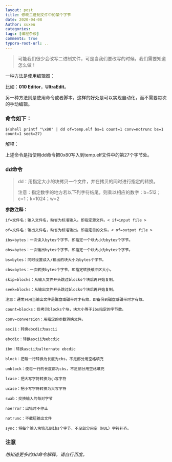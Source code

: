 ```yaml
---
layout: post
title: 修改二进制文件中的某个字节
date: 2020-04-08
Author: xuxeu
categories: 
tags: [编程杂谈]
comments: true
typora-root-url: ..
---
```


>  可能我们很少会改写二进制文件，可是当我们要改写的时候，我们需要知道怎么做！

一种方法是使用编辑器：

比如：**010 Editor**，**UltraEdit**。

另一种方法则是使用命令或者脚本，这样的好处是可以实现自动化，而不需要每次的手动编辑。

### 命令如下：

```
$(shell printf "\x80" | dd of=temp.elf bs=1 count=1 conv=notrunc bs=1 count=1 seek=27)
```

解释：

上述命令是指使用dd命令把0x80写入到temp.elf文件中的第27个字节处。

### dd命令

> dd：用指定大小的块拷贝一个文件，并在拷贝的同时进行指定的转换。
>
> 注意：指定数字的地方若以下列字符结尾，则乘以相应的数字：b=512；c=1；k=1024；w=2

**参数注释：**

```
if=文件名：输入文件名，缺省为标准输入。即指定源文件。< if=input file > 

of=文件名：输出文件名，缺省为标准输出。即指定目的文件。< of=output file > 

ibs=bytes：一次读入bytes个字节，即指定一个块大小为bytes个字节。 

obs=bytes：一次输出bytes个字节，即指定一个块大小为bytes个字节。 

bs=bytes：同时设置读入/输出的块大小为bytes个字节。 

cbs=bytes：一次转换bytes个字节，即指定转换缓冲区大小。 

skip=blocks：从输入文件开头跳过blocks个块后再开始复制。 

seek=blocks：从输出文件开头跳过blocks个块后再开始复制。 

注意：通常只用当输出文件是磁盘或磁带时才有效，即备份到磁盘或磁带时才有效。 

count=blocks：仅拷贝blocks个块，块大小等于ibs指定的字节数。 

conv=conversion：用指定的参数转换文件。 

ascii：转换ebcdic为ascii 

ebcdic：转换ascii为ebcdic 

ibm：转换ascii为alternate ebcdic 

block：把每一行转换为长度为cbs，不足部分用空格填充 

unblock：使每一行的长度都为cbs，不足部分用空格填充 

lcase：把大写字符转换为小写字符 

ucase：把小写字符转换为大写字符 

swab：交换输入的每对字节 

noerror：出错时不停止 

notrunc：不截短输出文件 

sync：将每个输入块填充到ibs个字节，不足部分用空（NUL）字符补齐。
```

### 注意

*想知道更多的dd命令解释，请自行百度。*
